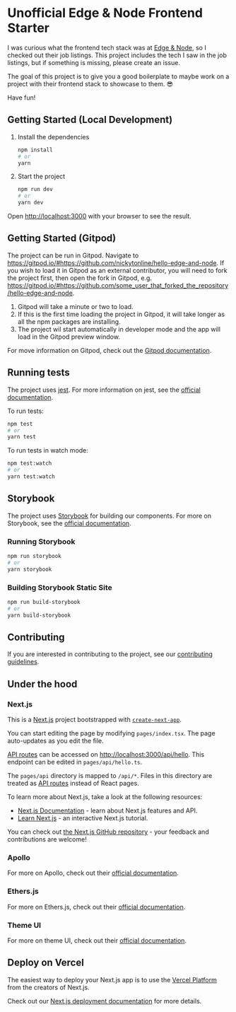 # Unofficial Edge & Node Frontend Starter

I was curious what the frontend tech stack was at
[Edge & Node](https://edgeandnode.com/), so I checked out their job listings.
This project includes the tech I saw in the job listings, but if something is
missing, please create an issue.

The goal of this project is to give you a good boilerplate to maybe work on a
project with their frontend stack to showcase to them. 😎

Have fun!

## Getting Started (Local Development)

1. Install the dependencies

   ```bash
   npm install
   # or
   yarn
   ```

1. Start the project

   ```bash
   npm run dev
   # or
   yarn dev
   ```

Open [http://localhost:3000](http://localhost:3000) with your browser to see the
result.

## Getting Started (Gitpod)

The project can be run in Gitpod. Navigate to
https://gitpod.io/#https://github.com/nickytonline/hello-edge-and-node. If you
wish to load it in Gitpod as an external contributor, you will need to fork the
project first, then open the fork in Gitpod, e.g.
https://gitpod.io/#https://github.com/some_user_that_forked_the_repository/hello-edge-and-node.

1. Gitpod will take a minute or two to load.
1. If this is the first time loading the project in Gitpod, it will take longer
   as all the npm packages are installing.
1. The project wil start automatically in developer mode and the app will load
   in the Gitpod preview window.

For move information on Gitpod, check out the
[Gitpod documentation](https://www.gitpod.io/docs/).

## Running tests

The project uses [jest](https://jestjs.io). For more information on jest, see
the [official documentation](https://jestjs.io/docs/getting-started).

To run tests:

```bash
npm test
# or
yarn test
```

To run tests in watch mode:

```bash
npm test:watch
# or
yarn test:watch
```

## Storybook

The project uses [Storybook](https://storybook.js.org) for building our
components. For more on Storybook, see the
[official documentation](https://storybook.js.org/docs/react).

### Running Storybook

```bash
npm run storybook
# or
yarn storybook
```

### Building Storybook Static Site

```bash
npm run build-storybook
# or
yarn build-storybook
```

## Contributing

If you are interested in contributing to the project, see our
[contributing guidelines](./CONTRIBUTING.md).

## Under the hood

### Next.js

This is a [Next.js](https://nextjs.org/) project bootstrapped with
[`create-next-app`](https://github.com/vercel/next.js/tree/canary/packages/create-next-app).

You can start editing the page by modifying `pages/index.tsx`. The page
auto-updates as you edit the file.

[API routes](https://nextjs.org/docs/api-routes/introduction) can be accessed on
[http://localhost:3000/api/hello](http://localhost:3000/api/hello). This
endpoint can be edited in `pages/api/hello.ts`.

The `pages/api` directory is mapped to `/api/*`. Files in this directory are
treated as [API routes](https://nextjs.org/docs/api-routes/introduction) instead
of React pages.

To learn more about Next.js, take a look at the following resources:

- [Next.js Documentation](https://nextjs.org/docs) - learn about Next.js
  features and API.
- [Learn Next.js](https://nextjs.org/learn) - an interactive Next.js tutorial.

You can check out
[the Next.js GitHub repository](https://github.com/vercel/next.js/) - your
feedback and contributions are welcome!

### Apollo

For more on Apollo, check out their
[official documentation](http://apollographql.com/docsd).

### Ethers.js

For more on Ethers.js, check out their
[official documentation](https://docs.ethers.io/).

### Theme UI

For more on theme UI, check out their
[official documentation](https://theme-ui.com/getting-started).

## Deploy on Vercel

The easiest way to deploy your Next.js app is to use the
[Vercel Platform](https://vercel.com/new?utm_medium=default-template&filter=next.js&utm_source=create-next-app&utm_campaign=create-next-app-readme)
from the creators of Next.js.

Check out our
[Next.js deployment documentation](https://nextjs.org/docs/deployment) for more
details.
